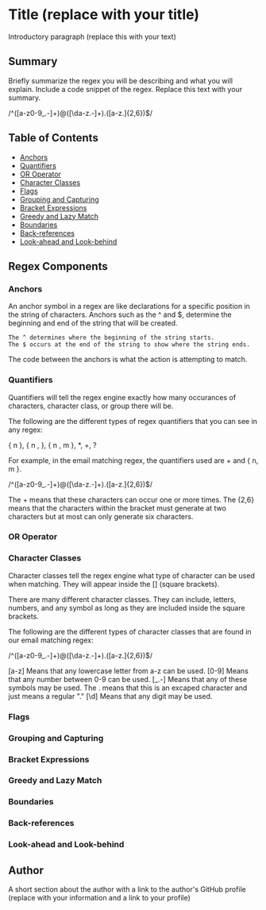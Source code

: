 # Title (replace with your title)

Introductory paragraph (replace this with your text)

## Summary

Briefly summarize the regex you will be describing and what you will explain. Include a code snippet of the regex. Replace this text with your summary.

/^([a-z0-9_\.-]+)@([\da-z\.-]+)\.([a-z\.]{2,6})$/

## Table of Contents

- [Anchors](#anchors)
- [Quantifiers](#quantifiers)
- [OR Operator](#or-operator)
- [Character Classes](#character-classes)
- [Flags](#flags)
- [Grouping and Capturing](#grouping-and-capturing)
- [Bracket Expressions](#bracket-expressions)
- [Greedy and Lazy Match](#greedy-and-lazy-match)
- [Boundaries](#boundaries)
- [Back-references](#back-references)
- [Look-ahead and Look-behind](#look-ahead-and-look-behind)

## Regex Components

### Anchors

An anchor symbol in a regex are like declarations for a specific position in the string of characters. Anchors such as the ^ and $, determine the beginning and end of the string that will be created. 

    The ^ determines where the beginning of the string starts. 
    The $ occurs at the end of the string to show where the string ends. 

The code between the anchors is what the action is attempting to match.

### Quantifiers

Quantifiers will tell the regex engine exactly how many occurances of characters, character class, or group there will be. 

The following are the different types of regex quantifiers that you can see in any regex:

{ n }, { n , }, { n , m }, *, +, ?

For example, in the email matching regex, the quantifiers used are + and { n, m }.

/^([a-z0-9_\.-]+)@([\da-z\.-]+)\.([a-z\.]{2,6})$/

The + means that these characters can occur one or more times. The {2,6} means that the characters within the bracket must generate at two characters but at most can only generate six characters.

### OR Operator

### Character Classes

Character classes tell the regex engine what type of character can be used when matching. They will appear inside the [] (square brackets).

There are many different character classes. They can include, letters, numbers, and any symbol as long as they are included inside the square brackets. 

The following are the different types of character classes that are found in our email matching regex:

/^([a-z0-9_\.-]+)@([\da-z\.-]+)\.([a-z\.]{2,6})$/

[a-z] Means that any lowercase letter from a-z can be used.
[0-9] Means that any number between 0-9 can be used.
[_\.-] Means that any of these symbols may be used. The \. means that this is an excaped character and just means a regular "."
[\d] Means that any digit may be used.

### Flags

### Grouping and Capturing

### Bracket Expressions

### Greedy and Lazy Match

### Boundaries

### Back-references

### Look-ahead and Look-behind

## Author

A short section about the author with a link to the author's GitHub profile (replace with your information and a link to your profile)
